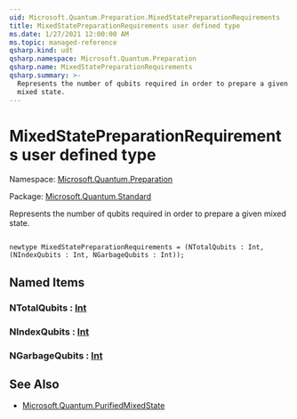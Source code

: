 ```yaml
---
uid: Microsoft.Quantum.Preparation.MixedStatePreparationRequirements
title: MixedStatePreparationRequirements user defined type
ms.date: 1/27/2021 12:00:00 AM
ms.topic: managed-reference
qsharp.kind: udt
qsharp.namespace: Microsoft.Quantum.Preparation
qsharp.name: MixedStatePreparationRequirements
qsharp.summary: >-
  Represents the number of qubits required in order to prepare a given
  mixed state.
---
```


# MixedStatePreparationRequirements user defined type

Namespace: [Microsoft.Quantum.Preparation](xref:Microsoft.Quantum.Preparation)

Package: [Microsoft.Quantum.Standard](https://nuget.org/packages/Microsoft.Quantum.Standard)


Represents the number of qubits required in order to prepare a givenmixed state.

```qsharp

newtype MixedStatePreparationRequirements = (NTotalQubits : Int, (NIndexQubits : Int, NGarbageQubits : Int));
```



## Named Items

### NTotalQubits : [Int](xref:microsoft.quantum.lang-ref.int)


### NIndexQubits : [Int](xref:microsoft.quantum.lang-ref.int)


### NGarbageQubits : [Int](xref:microsoft.quantum.lang-ref.int)



## See Also

- [Microsoft.Quantum.PurifiedMixedState](xref:Microsoft.Quantum.PurifiedMixedState)